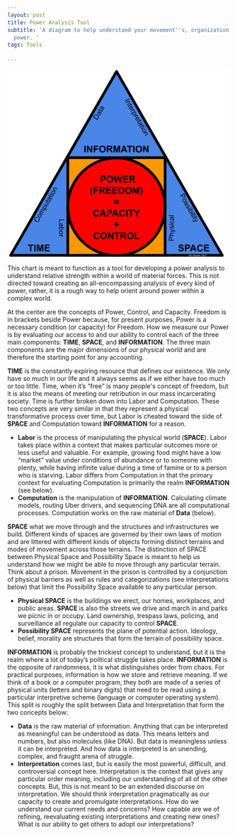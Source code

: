 ```yaml
---
layout: post
title: Power Analysis Tool
subtitle: 'A diagram to help understand your movement''s, organization''s, and individual
  power. '
tags: Tools

---
```

<img src="/assets/tsi-3.png" alt="Power Pyramid" style="width:600px;"/>

This chart is meant to function as a tool for developing a power analysis to understand relative strength within a world of material forces. This is not directed toward creating an all-encompassing analysis of every kind of power, rather, it is a rough way to help orient around power within a complex world.

At the center are the concepts of Power, Control, and Capacity. Freedom is in brackets beside Power because, for present purposes, Power is a necessary condition (or capacity) for Freedom. How we measure our Power is by evaluating our access to and our ability to control each of the three main components: **TIME**, **SPACE**, and **INFORMATION**. The three main components are the major dimensions of our physical world and are therefore the starting point for any accounting.

**TIME** is the constantly expiring resource that defines our existence. We only have so much in our life and it always seems as if we either have too much or too little. Time, when it’s “free” is many people's concept of freedom, but it is also the means of meeting our retribution in our mass incarcerating society. Time is further broken down into Labor and Computation. These two concepts are very similar in that they represent a physical transformative process over time, but Labor is cheated toward the side of **SPACE** and Computation toward **INFORMATION** for a reason.

* **Labor** is the process of manipulating the physical world (**SPACE**). Labor takes place within a context that makes particular outcomes more or less useful and valuable. For example, growing food might have a low “market” value under conditions of abundance or to someone with plenty, while having infinite value during a time of famine or to a person who is starving. Labor differs from Computation in that the primary context for evaluating Computation is primarily the realm **INFORMATION** (see below).
* **Computation** is the manipulation of **INFORMATION**. Calculating climate models, routing Uber drivers, and sequencing DNA are all computational processes. Computation works on the raw material of **Data** (below).

**SPACE** what we move through and the structures and infrastructures we build. Different kinds of spaces are governed by their own laws of motion and are littered with different kinds of objects forming distinct terrains and modes of movement across those terrains. The distinction of SPACE between Physical Space and Possibility Space is meant to help us understand how we might be able to move through any particular terrain. Think about a prison. Movement in the prison is controlled by a conjunction of physical barriers as well as rules and categorizations (see interpretations below) that limit the Possibility Space available to any particular person.

* **Physical SPACE** is the buildings we erect, our homes, workplaces, and public areas. **SPACE** is also the streets we drive and march in and parks we picnic in or occupy. Land ownership, trespass laws, policing, and surveillance all regulate our capacity to control **SPACE**.
* **Possibility SPACE** represents the plane of potential action. Ideology, belief, morality are structures that form the terrain of possibility space.

**INFORMATION** is probably the trickiest concept to understand, but it is the realm where a lot of today’s political struggle takes place. **INFORMATION** is the opposite of randomness, it is what distinguishes order from chaos. For practical purposes, information is how we store and retrieve meaning. If we think of a book or a computer program, they both are made of a series of physical units (letters and binary digits) that need to be read using a particular interpretive scheme (language or computer operating system). This split is roughly the split between Data and Interpretation that form the two concepts below:

* **Data** is the raw material of information. Anything that can be interpreted as meaningful can be understood as data. This means letters and numbers, but also molecules (like DNA). But data is meaningless unless it can be interpreted. And how data is interpreted is an unending, complex, and fraught arena of struggle.
* **Interpretation** comes last, but is easily the most powerful, difficult, and controversial concept here. Interpretation is the context that gives any particular order meaning, including our understanding of all of the other concepts. But, this is not meant to be an extended discourse on interpretation. We should think interpretation pragmatically as our capacity to create and promulgate interpretations. How do we understand our current needs and concerns? How capable are we of refining, reevaluating existing interpretations and creating new ones? What is our ability to get others to adopt our interpretations?